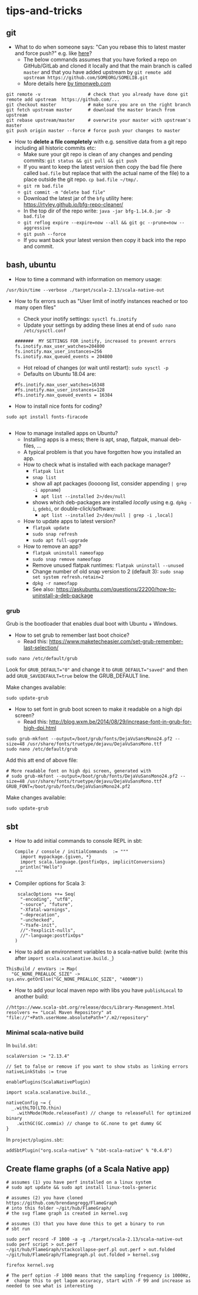 # tips-and-tricks

## git

* What to do when someone says: "Can you rebase this to latest master and force push?" e.g. like [here](https://github.com/lampepfl/dotty/pull/11878#pullrequestreview-620149574)?
  * The below commands assumes that you have forked a repo on GitHub/GitLab and cloned it locally and that the main branch is called `master` and that you have added upstream by `git remote add upstream https://github.com/SOMEORG/SOMELIB.git`
  * More details here [by timonweb.com](https://timonweb.com/misc/how-to-update-a-forked-repo-from-an-upstream-with-git-rebase-or-merge/)
```
git remote -v                  # check that you already have done git remote add upstream  https://github.com/...
git checkout master            # make sure you are on the right branch
git fetch upstream master      # download the master branch from upstream
git rebase upstream/master     # overwrite your master with upstream's master
git push origin master --force # force push your changes to master
```

* How to **delete a file completely** with e.g. sensitive data from a git repo including all historic commits etc:
  * Make sure your git repo is clean of any changes and pending commits: `git status && git pull && git push` 
  * If you want to keep the latest version then copy the bad file (here called `bad.file` but replace that with the actual name of the file) to a place outside the git repo. `cp bad.file ~/tmp/.` 
  * `git rm bad.file` 
  * `git commit -m "delete bad file"`
  * Download the latest jar of the `bfg` utility here: https://rtyley.github.io/bfg-repo-cleaner/
  * In the top dir of the repo write: `java -jar bfg-1.14.0.jar -D bad.file`
  * `git reflog expire --expire=now --all && git gc --prune=now --aggressive`
  * `git push --force`
  * If you want back your latest version then copy it back into the repo and commit.

## bash, ubuntu

* How to time a command with information on memory usage:
```
/usr/bin/time --verbose ./target/scala-2.13/scala-native-out
```

* How to fix errors such as "User limit of inotify instances reached or too many open files"
  * Check your inotify settings: `sysctl fs.inotify`
  * Update your settings by adding these lines at end of `sudo nano /etc/sysctl.conf`
  ```
  #######  MY SETTINGS FOR inotify, increased to prevent errors
  fs.inotify.max_user_watches=204800
  fs.inotify.max_user_instances=256
  fs.inotify.max_queued_events = 204800
  ```
  * Hot reload of changes (or wait until restart): `sudo sysctl -p`
  * Defaults on Ubuntu 18.04 are: 
  ```
  #fs.inotify.max_user_watches=16348
  #fs.inotify.max_user_instances=128
  #fs.inotify.max_queued_events = 16384
  ```

* How to install nice fonts for coding?
```
sudo apt install fonts-firacode
 
```

* How to manage installed apps on Ubuntu?
  * Installing apps is a mess; there is apt, snap, flatpak, manual deb-files, ... 
  * A typical problem is that you have forgotten how you installed an app.
  * How to check what is installed with each package manager?
    * `flatpak list` 
    * `snap list` 
    * show all apt packages (loooong list, consider appending `| grep -i appname`)
      * `apt list --installed 2>/dev/null`
    * shows which deb-packages are installed *locally* using e.g. `dpkg -i`, `gdebi`, or double-click/software:  
      * `apt list --installed 2>/dev/null | grep -i ,local]` 
  * How to update apps to latest version?
    * `flatpak update`
    * `sudo snap refresh`
    * `sudo apt full-upgrade`
  * How to remove an app?
    * `flatpak uninstall nameofapp`
    * `sudo snap remove nameofapp`
    * Remove unused flatpak runtimes: `flatpak uninstall --unused`
    * Change number of old snap version to 2 (default 3): `sudo snap set system refresh.retain=2`
    * `dpkg -r nameofapp`
    * See also: https://askubuntu.com/questions/22200/how-to-uninstall-a-deb-package

### grub

Grub is the bootloader that enables dual boot with Ubuntu + Windows.

* How to set grub to remember last boot choice?
  * Read this: https://www.maketecheasier.com/set-grub-remember-last-selection/

```
sudo nano /etc/default/grub
```
Look for `GRUB_DEFAULT="0"` and change it to `GRUB_DEFAULT="saved"` and then add `GRUB_SAVEDEFAULT=true` below the GRUB_DEFAULT line.

Make changes available:
```
sudo update-grub
```

* How to set font in grub boot screen to make it readable on a high dpi screen?
  * Read this: http://blog.wxm.be/2014/08/29/increase-font-in-grub-for-high-dpi.html

```
sudo grub-mkfont --output=/boot/grub/fonts/DejaVuSansMono24.pf2 --size=48 /usr/share/fonts/truetype/dejavu/DejaVuSansMono.ttf
sudo nano /etc/default/grub
```
Add this att end of above file:
```
# More readable font on high dpi screen, generated with
# sudo grub-mkfont --output=/boot/grub/fonts/DejaVuSansMono24.pf2 --size=48 /usr/share/fonts/truetype/dejavu/DejaVuSansMono.ttf
GRUB_FONT=/boot/grub/fonts/DejaVuSansMono24.pf2
```

Make changes available:
```
sudo update-grub
```


## sbt

* How to add initial commands to console REPL in sbt:
  ```
  Compile / console / initialCommands  := """
    import mypackage.{given, *}
    import scala.language.{postfixOps, implicitConversions}
    println("Hello")
  """
  ```
* Compiler options for Scala 3:
  ```
   scalacOptions ++= Seq(
    "-encoding", "utf8", 
    "-source", "future",
    "-Xfatal-warnings",  
    "-deprecation",
    "-unchecked",
    "-Ysafe-init",
    //"-Yexplicit-nulls",
    //"-language:postfixOps"
  )
  ```
* How to add an environment variables to a scala-native build: (write this after `import scala.scalanative.build._`)
```
ThisBuild / envVars := Map(  
  "GC_NONE_PREALLOC_SIZE" -> sys.env.getOrElse("GC_NONE_PREALLOC_SIZE", "4000M"))
```

* How to add your local maven repo with libs you have `publishLocal` to another build:
```
//https://www.scala-sbt.org/release/docs/Library-Management.html
resolvers += "Local Maven Repository" at "file://"+Path.userHome.absolutePath+"/.m2/repository"
```
### Minimal scala-native build
In `build.sbt`:
```
scalaVersion := "2.13.4"

// Set to false or remove if you want to show stubs as linking errors
nativeLinkStubs := true

enablePlugins(ScalaNativePlugin)

import scala.scalanative.build._

nativeConfig ~= { 
  _.withLTO(LTO.thin)
    .withMode(Mode.releaseFast) // change to releaseFull for optimized binary
    .withGC(GC.commix) // change to GC.none to get dummy GC
}
```
In `project/plugins.sbt`:
```
addSbtPlugin("org.scala-native" % "sbt-scala-native" % "0.4.0")
```

## Create flame graphs (of a Scala Native app)

```
# assumes (1) you have perf installed on a linux system
# sudo apt update && sudo apt install linux-tools-generic

# assumes (2) you have cloned https://github.com/brendangregg/FlameGraph
# into this folder ~/git/hub/FlameGraph/
# the svg flame graph is created in kernel.svg 

# assumes (3) that you have done this to get a binary to run
# sbt run

sudo perf record -F 1000 -a -g ./target/scala-2.13/scala-native-out
sudo perf script > out.perf
~/git/hub/FlameGraph/stackcollapse-perf.pl out.perf > out.folded
~/git/hub/FlameGraph/flamegraph.pl out.folded > kernel.svg

firefox kernel.svg

# The perf option -F 1000 means that the sampling frequency is 1000Hz, 
#  change this to get lagom accuracy, start with -F 99 and increase as needed to see what is interesting
```
